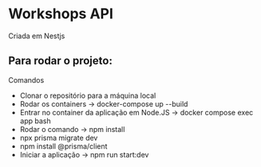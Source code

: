 # Workshops API

Criada em Nestjs

## Para rodar o projeto:

Comandos

- Clonar o repositório para a máquina local
- Rodar os containers ->  docker-compose up --build
- Entrar no container da aplicação em Node.JS ->   docker compose exec app bash
-  Rodar o comando -> npm install
- npx prisma migrate dev
- npm install @prisma/client
- Iniciar a aplicação -> npm run start:dev 
